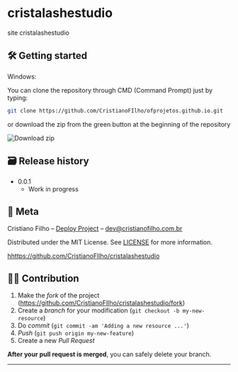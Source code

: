 # cristalashestudio

site cristalashestudio 



## 🛠 Getting started

Windows:

You can clone the repository through CMD (Command Prompt) just by typing:

```sh
git clone https://github.com/CristianoFIlho/ofprojetos.github.io.git
```

or download the zip from the green button at the beginning of the repository

<img src="https://i.ibb.co/9TYBXXk/2021-03-24-23-40-54-github-com-ace1e87d54f6.png" alt="Download zip" border="0">





## 🗃 Release history

- 0.0.1
  - Work in progress

## 📝 Meta

Cristiano Filho – [Deploy Project](https://cristalashestudio.netlify.app) – dev@cristianofilho.com.br

Distributed under the MIT License. See [LICENSE](LICENSE) for more information.

[hhttps://github.com/CristianoFIlho/cristalashestudio](https://github.com/CristianoFIlho/cristalashestudio)

## 🧙‍♂️ Contribution

1. Make the _fork_ of the project (<https://github.com/CristianoFIlho/cristalashestudio/fork>)
2. Create a _branch_ for your modification (`git checkout -b my-new-resource`)
3. Do _commit_ (`git commit -am 'Adding a new resource ...'`)
4. _Push_ (`git push origin my-new-feature`)
5. Create a new _Pull Request_

**After your pull request is merged**, you can safely delete your branch.

---


